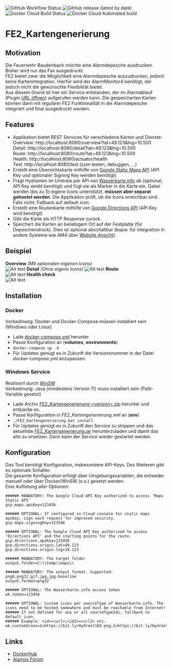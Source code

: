 ![GitHub Workflow Status](https://img.shields.io/github/workflow/status/odin568/FE2_Kartengenerierung/Java%20CI%20with%20Gradle?style=plastic) ![GitHub release (latest by date)](https://img.shields.io/github/v/release/odin568/FE2_Kartengenerierung?style=plastic)  
![Docker Cloud Build Status](https://img.shields.io/docker/cloud/build/odin568/fe2_kartengenerierung?style=plastic) ![Docker Cloud Automated build](https://img.shields.io/docker/cloud/automated/odin568/fe2_kartengenerierung?style=plastic)  

# FE2_Kartengenerierung
## Motivation
Die Feuerwehr Baudenbach möchte eine Alarmdepesche ausdrucken. Bisher wird nur das Fax ausgedruckt.  
FE2 bietet zwar die Möglichkeit eine Alarmdepesche auszudrucken, jedoch keine Kartenintegration. Hierfür wird der AlarmMonitor4 benötigt, der jedoch nicht die gewünschte Flexibilität bietet.  
Aus diesem Grund ist hier ein Service entstanden, der im Alarmablauf (Plugin [URL öffnen](https://alamos-support.atlassian.net/wiki/spaces/documentation/pages/219480774/URL+ffnen)) aufgerufen werden kann. Die gespeicherten Karten können dann mit regulärer FE2 Funktionalität in die Alarmdepesche integriert und final ausgedruckt werden. 
## Features
* Applikation bietet REST Services für verschiedene Karten und Dienste:  
  Overview: http://localhost:8080/overview?lat=49.123&lng=10.500  
  Detail: http://localhost:8080/detail?lat=49.123&lng=10.500  
  Route: http://localhost:8080/route?lat=49.123&lng=10.500  
  Health: http://localhost:8080/actuator/health  
  Test: http://localhost:8080/test (zum testen, debuggen, ...) 
* Erstellt eine Übersichtskarte mithilfe von [Google Static Maps API](https://developers.google.com/maps/documentation/maps-static/overview) 
  (API Key und optionaler Signing Key werden benötigt)
* Fragt Hydranten im Umkreis per API von [Wasserkarte.info](https://wasserkarte.info) ab (optional, API Key wirdd benötigt) und fügt sie als Marker in die Karte ein. 
  Dabei werden (bis zu 5) eigene Icons unterstützt, **müssen aber separat gehostet werden**. 
  Die Applikation prüft, ob die Icons erreichbar sind. Falls nicht: Fallback auf default icon.
* Erstellt eine Routenkarte mithilfe von [Google Directions API](https://developers.google.com/maps/documentation/directions/overview)
  (API Key wird benötigt)
* Gibt die Karte als HTTP Response zurück.  
* Speichert die Karten an beliebigem Ort auf der Festplatte (für Depeschendruck). Dies ist optional abschaltbar (bspw. für Integration in andere Systeme wie AM4 über [Website Ansicht](https://alamos-support.atlassian.net/wiki/spaces/documentation/pages/219480152/Website+Ansicht)).
## Beispiel
**Overview** *(Mit optionalen eigenen Icons)*  
![Alt text](screenshots/readme/overview.png?raw=true "Generated overview with custom icons")
**Detail**  *(Ohne eigene Icons)*
![Alt text](screenshots/readme/detail.png?raw=true "Generated detail")
**Route**  
![Alt text](screenshots/readme/route.png?raw=true "Generated route")
**Health check**  
![Alt text](screenshots/readme/health.png?raw=true "Health check")
## Installation
### Docker
Vorbedinung: Docker und Docker-Compose müssen installiert sein (Windows oder Linux)
* Lade [docker-compose.yml](https://github.com/odin568/FE2_Kartengenerierung/releases) herunter
* Passe Konfiguration an (**volumes**, **environments**)
* ```docker-compose up -d```
* Für Updates genügt es in Zukunft die Versionsnummer in der Datei *docker-compose.yml* anzupassen.
### Windows Service
*Realisiert durch [WinSW](https://github.com/winsw/winsw)*  
Vorbedinung: Java (mindestens Version 11) muss installiert sein (Path-Variable gesetzt)
* Lade Archiv [FE2_Kartengenerierung-<version\>.zip](https://github.com/odin568/FE2_Kartengenerierung/releases) herunter und entpacke es.
* Passe Konfiguration in *FE2_Kartengenerierung.xml* an (**env**)
* ```./FE2_Kartengenerierung.bat install```
* Für Updates genügt es in Zukunft den Service zu stoppen und das aktuellste [FE2_Kartengenerierung.jar](https://github.com/odin568/FE2_Kartengenerierung/releases) herunterzuladen und damit das alte zu ersetzen. Dann kann der Service wieder gestartet werden.
## Konfiguration
Das Tool benötigt Konfiguration, insbesondere API-Keys. Des Weiteren gibt es optionale Schalter.  
Die gesamte Konfiguration erfolgt über Umgebungsvariablen, die entweder manuell oder über Docker/WinSW (s.o.) gesetzt werden.  
Eine Auflistung aller Optionen:  
```
###### MANDATORY: The Google Cloud API Key authorized to access 'Maps Static API'
gcp.maps.apiKey=123456
  
###### OPTIONAL: If configured in Cloud console for static maps apiKey, sign each request for improved security.
gcp.maps.signingKey=123546
  
###### OPTIONAL: The Google Cloud API Key authorized to access 'Directions API' and the starting points for the route.
gcp.directions.apiKey=123456
gcp.directions.origin.lat=49.123
gcp.directions.origin.lng=10.123
  
###### MANDATORY: The target folder
output.folder=C:\\temp\\maps\\
  
###### MANDATORY: The output format. Supported: png8,png32,gif,jpg,jpg-baseline
output.format=png32
  
###### OPTIONAL: The Wasserkarte.info access token
wk.token=123456
  
###### OPTIONAL: Custom icons per sourceType of Wasserkarte.info. The icons need to be hosted somewhere and must be reachable from Internet!
###### If not defined for any or all sourceTypeIds, fallback to default icon.
###### Example: <id>=<url>;<id2>=<url2> etc.
wk.customIcons=1=https://bit.ly/Hydrant16O.png;2=https://bit.ly/Hydrant16U.png;3=https://bit.ly/Hydrant16W.png
```
## Links
* [DockerHub](https://hub.docker.com/r/odin568/fe2_kartengenerierung) 
* [Alamos Forum](https://board.alamos-gmbh.com/viewtopic.php?f=24&t=6445)
